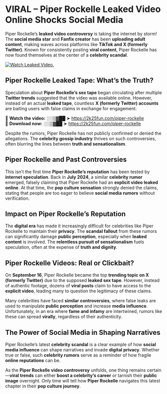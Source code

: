 # VIRAL – Piper Rockelle Leaked Video Online Shocks Social Media 

Piper Rockelle’s **leaked video controversy** is taking the internet by storm! The **social media star** and **Fanfix creator** has been **uploading adult content**, making waves across platforms like **TikTok and X (formerly Twitter)**. Known for consistently posting **viral content**, Piper Rockelle has now found themselves at the center of a **celebrity scandal**.  

[![Watch Leaked Video.](https://miro.medium.com/v2/resize:fit:828/format:webp/1*cilzJN44JGOrTw9NJCrNHA.gif "Watch Leaked Video")](https://2k25fun.com/piper-rockelle)

## **Piper Rockelle Leaked Tape: What’s the Truth?**  
Speculation about **Piper Rockelle’s sex tape** began circulating after multiple **Twitter trends** suggested that the video was available online. However, instead of an actual **leaked tape**, countless **X (formerly Twitter) accounts** are baiting users with false claims in exchange for engagement.  

🔹 **Watch the video:** ░░▒▓██ ➤ https://2k25fun.com/piper-rockelle  
🔹 **Download now:** ░░▒▓██ ➤ https://2k25fun.com/piper-rockelle  

Despite the rumors, Piper Rockelle has not publicly confirmed or denied the allegations. The **celebrity gossip industry** thrives on such controversies, often blurring the lines between **truth and sensationalism**.  

## **Piper Rockelle and Past Controversies**  
This isn’t the first time **Piper Rockelle’s reputation** has been tested by **internet speculation**. Back in **July 2024**, a similar **celebrity rumor** emerged, falsely claiming that Piper Rockelle had an **explicit video leaked online**. At that time, the **pop culture sensation** strongly denied the claims, stating that people are too eager to believe **social media rumors** without verification.  

## **Impact on Piper Rockelle’s Reputation**  
The **digital era** has made it increasingly difficult for celebrities like Piper Rockelle to maintain their **privacy**. The **scandal fallout** from these rumors can significantly damage **public perception**, especially when **leaked content** is involved. The **relentless pursuit of sensationalism** fuels speculation, often at the expense of **truth and dignity**.  

## **Piper Rockelle Videos: Real or Clickbait?**  
On **September 16**, Piper Rockelle became the top **trending topic on X (formerly Twitter)** due to the supposed **leaked sex tape**. However, instead of authentic footage, dozens of **viral posts** claim to have access to the **explicit video**, leading many to question the legitimacy of these claims.  

Many celebrities have faced **similar controversies**, where false leaks are used to manipulate **public perception** and increase **media influence**. Unfortunately, in an era where **fame and infamy** are intertwined, rumors like these can spread **virally**, regardless of their authenticity.  

## **The Power of Social Media in Shaping Narratives**  
Piper Rockelle’s latest **celebrity scandal** is a clear example of how **social media influence** can shape narratives and invade **digital privacy**. Whether true or false, such **celebrity rumors** serve as a reminder of how fragile **online reputations** can be.  

As the **Piper Rockelle video controversy** unfolds, one thing remains certain—**viral trends** can either **boost a celebrity’s career** or tarnish their **public image** overnight. Only time will tell how **Piper Rockelle** navigates this latest chapter in their **pop culture journey**. 